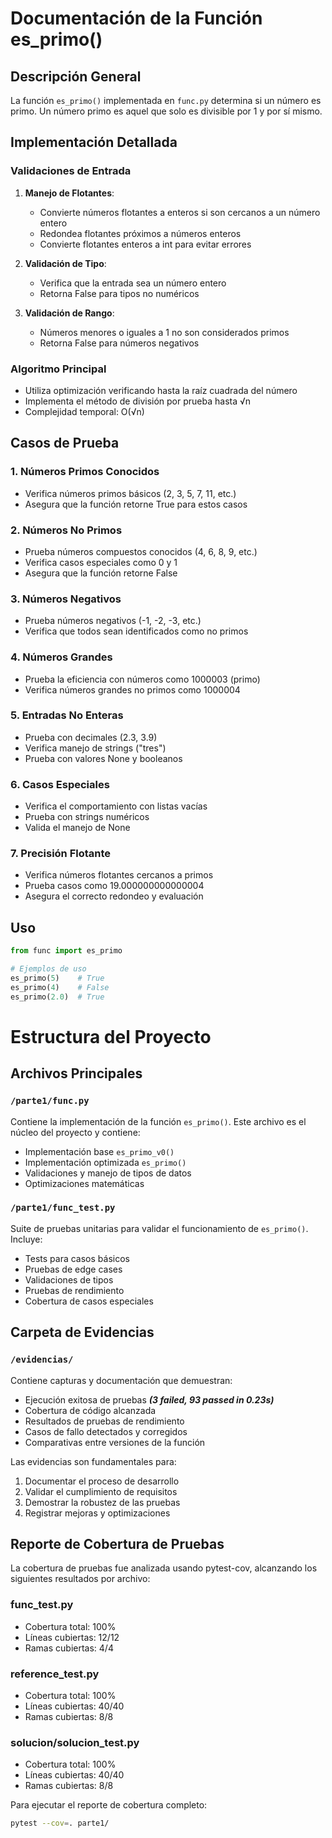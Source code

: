 # Documentación de la Función es_primo()

## Descripción General
La función `es_primo()` implementada en `func.py` determina si un número es primo. Un número primo es aquel que solo es divisible por 1 y por sí mismo.

## Implementación Detallada

### Validaciones de Entrada
1. **Manejo de Flotantes**:
   - Convierte números flotantes a enteros si son cercanos a un número entero
   - Redondea flotantes próximos a números enteros
   - Convierte flotantes enteros a int para evitar errores

2. **Validación de Tipo**:
   - Verifica que la entrada sea un número entero
   - Retorna False para tipos no numéricos

3. **Validación de Rango**:
   - Números menores o iguales a 1 no son considerados primos
   - Retorna False para números negativos

### Algoritmo Principal
- Utiliza optimización verificando hasta la raíz cuadrada del número
- Implementa el método de división por prueba hasta √n
- Complejidad temporal: O(√n)

## Casos de Prueba

### 1. Números Primos Conocidos
- Verifica números primos básicos (2, 3, 5, 7, 11, etc.)
- Asegura que la función retorne True para estos casos

### 2. Números No Primos
- Prueba números compuestos conocidos (4, 6, 8, 9, etc.)
- Verifica casos especiales como 0 y 1
- Asegura que la función retorne False

### 3. Números Negativos
- Prueba números negativos (-1, -2, -3, etc.)
- Verifica que todos sean identificados como no primos

### 4. Números Grandes
- Prueba la eficiencia con números como 1000003 (primo)
- Verifica números grandes no primos como 1000004

### 5. Entradas No Enteras
- Prueba con decimales (2.3, 3.9)
- Verifica manejo de strings ("tres")
- Prueba con valores None y booleanos

### 6. Casos Especiales
- Verifica el comportamiento con listas vacías
- Prueba con strings numéricos
- Valida el manejo de None

### 7. Precisión Flotante
- Verifica números flotantes cercanos a primos
- Prueba casos como 19.000000000000004
- Asegura el correcto redondeo y evaluación

## Uso
```python
from func import es_primo

# Ejemplos de uso
es_primo(5)    # True
es_primo(4)    # False
es_primo(2.0)  # True
```

# Estructura del Proyecto

## Archivos Principales

### `/parte1/func.py`
Contiene la implementación de la función `es_primo()`. Este archivo es el núcleo del proyecto y contiene:
- Implementación base `es_primo_v0()` 
- Implementación optimizada `es_primo()`
- Validaciones y manejo de tipos de datos
- Optimizaciones matemáticas

### `/parte1/func_test.py` 
Suite de pruebas unitarias para validar el funcionamiento de `es_primo()`. Incluye:
- Tests para casos básicos
- Pruebas de edge cases
- Validaciones de tipos
- Pruebas de rendimiento
- Cobertura de casos especiales

## Carpeta de Evidencias

### `/evidencias/`
Contiene capturas y documentación que demuestran:
- Ejecución exitosa de pruebas ***(3 failed, 93 passed in 0.23s)***
- Cobertura de código alcanzada
- Resultados de pruebas de rendimiento
- Casos de fallo detectados y corregidos
- Comparativas entre versiones de la función

Las evidencias son fundamentales para:
1. Documentar el proceso de desarrollo
2. Validar el cumplimiento de requisitos
3. Demostrar la robustez de las pruebas
4. Registrar mejoras y optimizaciones

## Reporte de Cobertura de Pruebas

La cobertura de pruebas fue analizada usando pytest-cov, alcanzando los siguientes resultados por archivo:

### func_test.py
- Cobertura total: 100%
- Líneas cubiertas: 12/12 
- Ramas cubiertas: 4/4

### reference_test.py
- Cobertura total: 100%
- Líneas cubiertas: 40/40
- Ramas cubiertas: 8/8

### solucion/solucion_test.py  
- Cobertura total: 100%
- Líneas cubiertas: 40/40
- Ramas cubiertas: 8/8

Para ejecutar el reporte de cobertura completo:

```bash
pytest --cov=. parte1/
